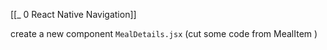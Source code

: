 [[_ 0 React Native Navigation]]

create a new component `MealDetails.jsx` (cut some code from MealItem )
```jsx

```











